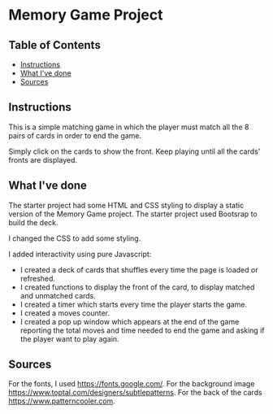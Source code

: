 # Memory Game Project

## Table of Contents

* [Instructions](#instructions)
* [What I've done](#whatI'vedone)
* [Sources](#sources)

## Instructions

This is a simple matching game in which the player must match all the 8 pairs of cards in order to end the game.

Simply click on the cards to show the front. Keep playing until all the cards' fronts are displayed.

## What I've done

The starter project had some HTML and CSS styling to display a static version of the Memory Game project. The starter project used Bootsrap to build the deck.

I changed the CSS to add some styling.

I added interactivity using pure Javascript: 
- I created a deck of cards that shuffles every time the page is loaded or refreshed.
- I created functions to display the front of the card, to display matched and unmatched cards.
- I created a timer which starts every time the player starts the game.
- I created a moves counter.
- I created a pop up window which appears at the end of the game reporting the total moves and time needed to end the game and asking if the player want to play again.

## Sources

For the fonts, I used https://fonts.google.com/.
For the background image https://www.toptal.com/designers/subtlepatterns.
For the back of the cards https://www.patterncooler.com.





